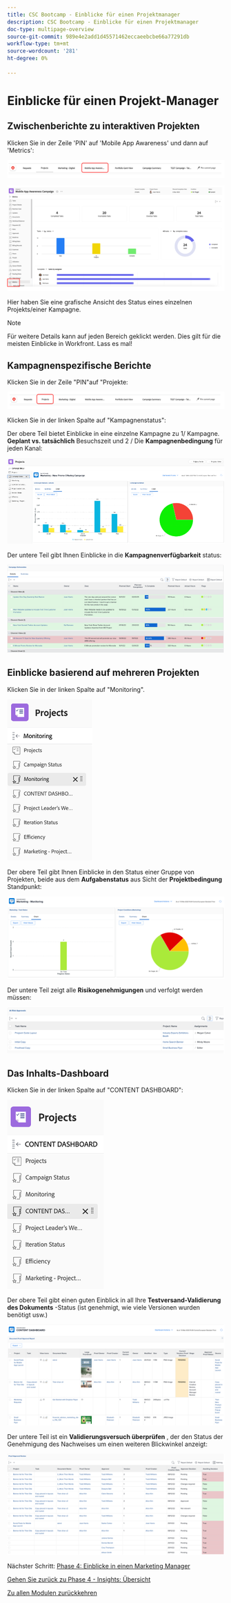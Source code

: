 ```yaml
---
title: CSC Bootcamp - Einblicke für einen Projektmanager
description: CSC Bootcamp - Einblicke für einen Projektmanager
doc-type: multipage-overview
source-git-commit: 989e4e2add1d45571462eccaeebcbe66a77291db
workflow-type: tm+mt
source-wordcount: '281'
ht-degree: 0%

---
```


# Einblicke für einen Projekt-Manager

## Zwischenberichte zu interaktiven Projekten

Klicken Sie in der Zeile &#39;PIN&#39; auf &#39;Mobile App Awareness&#39; und dann auf &#39;Metrics&#39;:

![App-Bekanntheit](./images/mobile-app-awareness.png)

![Details zum Projekt anzeigen](./images/awareness-view.png)

Hier haben Sie eine grafische Ansicht des Status eines einzelnen Projekts/einer Kampagne.

>[!NOTE]
>
> Für weitere Details kann auf jeden Bereich geklickt werden. Dies gilt für die meisten Einblicke in Workfront. Lass es mal!

## Kampagnenspezifische Berichte

Klicken Sie in der Zeile &quot;PIN&quot;auf &quot;Projekte:

![Auf Projekte klicken](./images/projects.png)

Klicken Sie in der linken Spalte auf &quot;Kampagnenstatus&quot;:

Der obere Teil bietet Einblicke in eine einzelne Kampagne zu 1/ Kampagne. **Geplant vs. tatsächlich** Besuchszeit und 2 / Die **Kampagnenbedingung** für jeden Kanal:

![Campaign Insights](./images/campaign-insights.png)

Der untere Teil gibt Ihnen Einblicke in die **Kampagnenverfügbarkeit** status:

![Kampagnenziele](./images/deliverables-status.png)

## Einblicke basierend auf mehreren Projekten

Klicken Sie in der linken Spalte auf &quot;Monitoring&quot;.

![Klicküberwachung](./images/monitoring.png)

Der obere Teil gibt Ihnen Einblicke in den Status einer Gruppe von Projekten, beide aus dem **Aufgabenstatus** aus Sicht der **Projektbedingung** Standpunkt:

![Übersicht](./images/group-status.png)

Der untere Teil zeigt alle **Risikogenehmigungen** und verfolgt werden müssen:

![Identifizierte Risiken](./images/risk-approvals.png)

## Das Inhalts-Dashboard

Klicken Sie in der linken Spalte auf &quot;CONTENT DASHBOARD&quot;:

![Klick-Inhalts-Dashboard](./images/content-dashboard.png)

Der obere Teil gibt einen guten Einblick in all Ihre **Testversand-Validierung des Dokuments** -Status (ist genehmigt, wie viele Versionen wurden benötigt usw.)

![Validierungsnachweis](./images/proof-of-approval.png)

Der untere Teil ist ein **Validierungsversuch überprüfen** , der den Status der Genehmigung des Nachweises um einen weiteren Blickwinkel anzeigt:

![Validierungsnachweise](./images/poa-review.png)

Nächster Schritt: [Phase 4: Einblicke in einen Marketing Manager](./marketing-manager.md)

[Gehen Sie zurück zu Phase 4 - Insights: Übersicht](./overview.md)

[Zu allen Modulen zurückkehren](../../overview.md)
